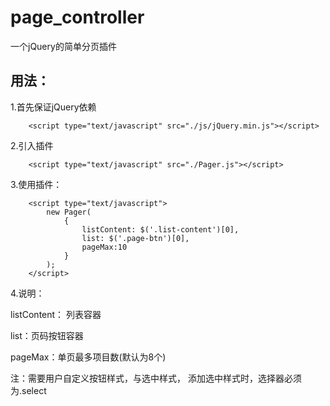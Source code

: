 # page_controller
一个jQuery的简单分页插件
## 用法：
1.首先保证jQuery依赖

```
	<script type="text/javascript" src="./js/jQuery.min.js"></script>
```

2.引入插件

```
	<script type="text/javascript" src="./Pager.js"></script>
```

3.使用插件：

```
	<script type="text/javascript">
		new Pager(
			{
				listContent: $('.list-content')[0],
				list: $('.page-btn')[0], 
				pageMax:10
			}
		);
	</script>
```

4.说明：

listContent： 列表容器
	
list：页码按钮容器

pageMax：单页最多项目数(默认为8个)

注：需要用户自定义按钮样式，与选中样式，
添加选中样式时，选择器必须为.select

